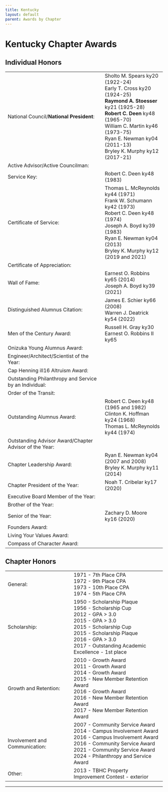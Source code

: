 ```yaml
---
title: Kentucky
layout: default
parent: Awards by Chapter
---
```


<link rel="stylesheet" href="{{ '/assets/css/by_chapter.css' | relative_url }}">

# Kentucky Chapter Awards

## Individual Honors

<table>
<tbody>
<tr>
<td>National Council/<b>National President</b>:</td>
<td>Sholto M. Spears ky20 (1922-24)
<br>Early T. Cross ky20 (1924-25)
<br><b>Raymond A. Stoesser</b> ky21 (1925-28)
<br><b>Robert C. Deen</b> ky48 (1965-70)
<br>William C. Martin ky46 (1973-75)
<br>Ryan E. Newman ky04 (2011-13)
<br>Bryley K. Murphy ky12 (2017-21)
</td></tr>

<tr>
<td>Active Advisor/Active Councilman:</td>
<td>
</td></tr>

<tr>
<td>Service Key:</td>
<td>Robert C. Deen ky48 (1983)
</td></tr>

<tr>
<td>Certificate of Service:</td>
<td>Thomas L. McReynolds ky44 (1971)
<br>Frank W. Schumann ky42 (1973)
<br>Robert C. Deen ky48 (1974)
<br>Joseph A. Boyd ky39 (1983)
<br>Ryan E. Newman ky04 (2013)
<br>Bryley K. Murphy ky12 (2019 and 2021)
</td></tr>

<tr>
<td>Certificate of Appreciation:</td>
<td>
</td></tr>

<tr>
<td>Wall of Fame:</td>
<td>Earnest O. Robbins ky65 (2014)
<br>Joseph A. Boyd ky39 (2021)
</td></tr>

<tr>
<td>Distinguished Alumnus Citation:</td>
<td>James E. Schier ky66 (2008)
<br>Warren J. Deatrick ky54 (2022)
</td></tr>

<tr>
<td>Men of the Century Award:</td>
<td>Russell H. Gray ky30
<br>Earnest O. Robbins II ky65
</td></tr>

<tr>
<td>Onizuka Young Alumnus Award:</td>
<td>
</td></tr>

<tr>
<td>Engineer/Architect/Scientist of the Year:</td>
<td>
</td></tr>

<tr>
<td>Cap Henning ill16 Altruism Award:</td>
<td>
</td></tr>

<tr>
<td>Outstanding Philanthropy and Service by an Individual:</td>
<td>
</td></tr>

<tr>
<td>Order of the Transit:</td>
<td>
</td></tr>

<tr>
<td>Outstanding Alumnus Award:</td>
<td>Robert C. Deen ky48 (1965 and 1982)
<br>Clinton K. Hoffman ky24 (1968)
<br>Thomas L. McReynolds ky44 (1974)
</td></tr>

<tr>
<td>Outstanding Advisor Award/Chapter Advisor of the Year:</td>
<td>
</td></tr>

<tr>
<td>Chapter Leadership Award:</td>
<td>Ryan E. Newman ky04 (2007 and 2008)
<br>Bryley K. Murphy ky11 (2014)
</td></tr>

<tr>
<td>Chapter President of the Year:</td>
<td>Noah T. Cribelar ky17 (2020)
</td></tr>

<tr>
<td>Executive Board Member of the Year:</td>
<td>
</td></tr>

<tr>
<td>Brother of the Year:</td>
<td>
</td></tr>

<tr>
<td>Senior of the Year:</td>
<td>Zachary D. Moore ky16 (2020)
</td></tr>

<tr>
<td>Founders Award:</td>
<td>
</td></tr>

<tr>
<td>Living Your Values Award:</td>
<td>
</td></tr>

<tr>
<td>Compass of Character Award:</td>
<td>
</td></tr>

</tbody>
</table>

## Chapter Honors

<table>
<tbody>
<tr>
<td>General:</td>
<td>1971 - 7th Place CPA
<br>1972 - 9th Place CPA
<br>1973 - 10th Place CPA
<br>1974 - 5th Place CPA
</td></tr>

<tr>
<td>Scholarship:</td>
<td>1950 - Scholarship Plaque
<br>1956 - Scholarship Cup
<br>2012 - GPA > 3.0
<br>2015 - GPA > 3.0
<br>2015 - Scholarship Cup
<br>2015 - Scholarship Plaque
<br>2016 - GPA > 3.0
<br>2017 - Outstanding Academic Excellence - 1st place
</td></tr>

<tr>
<td>Growth and Retention:</td>
<td>2010 - Growth Award
<br>2011 - Growth Award
<br>2014 - Growth Award
<br>2015 - New Member Retention Award
<br>2016 - Growth Award
<br>2016 - New Member Retention Award
<br>2017 - New Member Retention Award
</td></tr>

<tr>
<td>Involvement and Communication:</td>
<td>2007 - Community Service Award
<br>2014 - Campus Involvement Award
<br>2016 - Campus Involvement Award
<br>2016 - Community Service Award
<br>2021 - Community Service Award
<br>2024 - Philanthropy and Service Award
</td></tr>

<tr>
<td>Other:</td>
<td>2013 - TBHC Property Improvement Contest - exterior
</td></tr>
</tbody>
</table>

---
